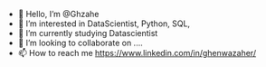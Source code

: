 - 👋 Hello, I’m @Ghzahe
- 👀 I’m interested in DataScientist, Python, SQL, 
- 🌱 I’m currently studying Datascientist
- 💞️ I’m looking to collaborate on  ....
- 📫 How to reach me https://www.linkedin.com/in/ghenwazaher/

<!---
Ghzahe/Ghzahe is a ✨ special ✨ repository because its `README.md` (this file) appears on your GitHub profile.
You can click the Preview link to take a look at your changes.
--->
